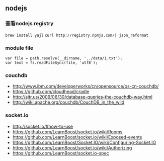 ## nodejs

### 查看nodejs registry
`brew install yajl`
`curl http://registry.npmjs.com/| json_reformat`

### module file

```
var file = path.resolve(__dirname, '../data/1.txt');
var text = fs.readFileSync(file, 'utf8');
```

### couchdb

* http://www.ibm.com/developerworks/cn/opensource/os-cn-couchdb/
* https://github.com/cloudhead/cradle
* http://sitr.us/2009/06/30/database-queries-the-couchdb-way.html
* http://wiki.apache.org/couchdb/CouchDB_in_the_wild

### socket.io

* http://socket.io/#how-to-use
* https://github.com/LearnBoost/socket.io/wiki/Rooms
* https://github.com/LearnBoost/socket.io/wiki/Exposed-events
* https://github.com/LearnBoost/Socket.IO/wiki/Configuring-Socket.IO
* https://github.com/LearnBoost/socket.io/wiki/Authorizing
* https://github.com/LearnBoost/socket.io-spec